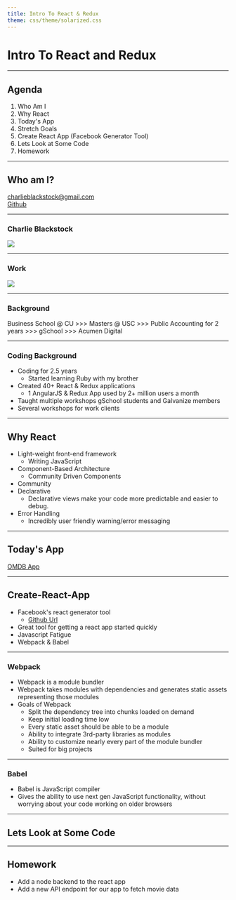 ```yaml
---
title: Intro To React & Redux
theme: css/theme/solarized.css
---
```


# Intro To React and Redux

---

## Agenda

1. Who Am I
1. Why React
1. Today's App
  1. Stretch Goals
1. Create React App (Facebook Generator Tool)
1. Lets Look at Some Code
1. Homework

---

## Who am I?

charlieblackstock@gmail.com <br>
[Github](https://github.com/blackstc)

----

### Charlie Blackstock

![](./kylo-ren.jpg)

----

### Work

![](./acumen-logo.png)

----

### Background

Business School @ CU >>> Masters @ USC >>> Public Accounting for 2 years >>> gSchool >>> Acumen Digital

----

### Coding Background

* Coding for 2.5 years
  * Started learning Ruby with my brother
* Created 40+ React & Redux applications
  * 1 AngularJS & Redux App used by 2+ million users a month
* Taught multiple workshops gSchool students and Galvanize members
* Several workshops for work clients

---

## Why React

* Light-weight front-end framework
  * Writing JavaScript
* Component-Based Architecture
  * Community Driven Components
* Community
* Declarative
  * Declarative views make your code more predictable and easier to debug.
* Error Handling
  * Incredibly user friendly warning/error messaging

---

## Today's App

[OMDB App](https://blackstc.github.io/intro-react-redux-omdb/)

---

## Create-React-App
* Facebook's react generator tool
  * [Github Url](https://github.com/facebookincubator/create-react-app)
* Great tool for getting a react app started quickly
* Javascript Fatigue
* Webpack & Babel

----

### Webpack

* Webpack is a module bundler
* Webpack takes modules with dependencies and generates static assets representing those modules
* Goals of Webpack
  * Split the dependency tree into chunks loaded on demand
  * Keep initial loading time low
  * Every static asset should be able to be a module
  * Ability to integrate 3rd-party libraries as modules
  * Ability to customize nearly every part of the module bundler
  * Suited for big projects

----

### Babel

  * Babel is JavaScript compiler
  * Gives the ability to use next gen JavaScript functionality, without worrying about your code working on older browsers

---

## Lets Look at Some Code

---

## Homework
* Add a node backend to the react app
* Add a new API endpoint for our app to fetch movie data
